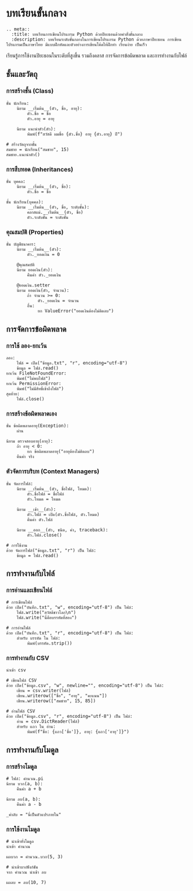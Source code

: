 # บทเรียนขั้นกลาง

```{eval-rst}
.. meta::
  :title: บทเรียนการเขียนโปรแกรม Python ด้วยปิยะธอนด้วยคำสั่งขั้นกลาง
  :description: บทเรียนระดับขั้นกลางในการเขียนโปรแกรม Python ด้วยภาษาปิยะธอน การเขียนโปรแกรมเป็นภาษาไทย มีแบบฝึกหัดและตัวอย่างการเขียนโค้ดให้ฝึกทำ เรียนง่าย เป็นเร็ว
```

เรียนรู้การใช้งานปิยะธอนในระดับที่สูงขึ้น รวมถึงคลาส การจัดการข้อผิดพลาด และการทำงานกับไฟล์

## ชั้นและวัตถุ

### การสร้างชั้น (Class)

```piyathon
ชั้น นักเรียน:
    นิยาม __เริ่มต้น__(ตัว, ชื่อ, อายุ):
        ตัว.ชื่อ = ชื่อ
        ตัว.อายุ = อายุ

    นิยาม แนะนำตัว(ตัว):
        พิมพ์(f"สวัสดี ผมชื่อ {ตัว.ชื่อ} อายุ {ตัว.อายุ} ปี")

# สร้างวัตถุจากชั้น
สมชาย = นักเรียน("สมชาย", 15)
สมชาย.แนะนำตัว()
```

### การสืบทอด (Inheritances)

```piyathon
ชั้น บุคคล:
    นิยาม __เริ่มต้น__(ตัว, ชื่อ):
        ตัว.ชื่อ = ชื่อ

ชั้น นักเรียน(บุคคล):
    นิยาม __เริ่มต้น__(ตัว, ชื่อ, ระดับชั้น):
        คลาสแม่.__เริ่มต้น__(ตัว, ชื่อ)
        ตัว.ระดับชั้น = ระดับชั้น
```

### คุณสมบัติ (Properties)

```piyathon
ชั้น บัญชีธนาคาร:
    นิยาม __เริ่มต้น__(ตัว):
        ตัว._ยอดเงิน = 0

    @คุณสมบัติ
    นิยาม ยอดเงิน(ตัว):
        คืนค่า ตัว._ยอดเงิน

    @ยอดเงิน.setter
    นิยาม ยอดเงิน(ตัว, จำนวน):
        ถ้า จำนวน >= 0:
            ตัว._ยอดเงิน = จำนวน
        อื่น:
            ยก ValueError("ยอดเงินต้องไม่ติดลบ")
```

## การจัดการข้อผิดพลาด

### การใช้ ลอง-ยกเว้น

```piyathon
ลอง:
    ไฟล์ = เปิด("ข้อมูล.txt", "r", encoding="utf-8")
    ข้อมูล = ไฟล์.read()
ยกเว้น FileNotFoundError:
    พิมพ์("ไม่พบไฟล์")
ยกเว้น PermissionError:
    พิมพ์("ไม่มีสิทธิ์เข้าถึงไฟล์")
สุดท้าย:
    ไฟล์.close()
```

### การสร้างข้อผิดพลาดเอง

```piyathon
ชั้น ข้อผิดพลาดอายุ(Exception):
    ผ่าน

นิยาม ตรวจสอบอายุ(อายุ):
    ถ้า อายุ < 0:
        ยก ข้อผิดพลาดอายุ("อายุต้องไม่ติดลบ")
    คืนค่า จริง
```

### ตัวจัดการบริบท (Context Managers)

```piyathon
ชั้น จัดการไฟล์:
    นิยาม __เริ่มต้น__(ตัว, ชื่อไฟล์, โหมด):
        ตัว.ชื่อไฟล์ = ชื่อไฟล์
        ตัว.โหมด = โหมด

    นิยาม __เข้า__(ตัว):
        ตัว.ไฟล์ = เปิด(ตัว.ชื่อไฟล์, ตัว.โหมด)
        คืนค่า ตัว.ไฟล์

    นิยาม __ออก__(ตัว, ชนิด, ค่า, traceback):
        ตัว.ไฟล์.close()

# การใช้งาน
ด้วย จัดการไฟล์("ข้อมูล.txt", "r") เป็น ไฟล์:
    ข้อมูล = ไฟล์.read()
```

## การทำงานกับไฟล์

### การอ่านและเขียนไฟล์

```piyathon
# การเขียนไฟล์
ด้วย เปิด("บันทึก.txt", "w", encoding="utf-8") เป็น ไฟล์:
    ไฟล์.write("สวัสดีชาวโลก\n")
    ไฟล์.write("นี่คือบรรทัดที่สอง")

# การอ่านไฟล์
ด้วย เปิด("บันทึก.txt", "r", encoding="utf-8") เป็น ไฟล์:
    สำหรับ บรรทัด ใน ไฟล์:
        พิมพ์(บรรทัด.strip())
```

### การทำงานกับ CSV

```piyathon
นำเข้า csv

# เขียนไฟล์ CSV
ด้วย เปิด("ข้อมูล.csv", "w", newline="", encoding="utf-8") เป็น ไฟล์:
    เขียน = csv.writer(ไฟล์)
    เขียน.writerow(["ชื่อ", "อายุ", "คะแนน"])
    เขียน.writerow(["สมชาย", 15, 85])

# อ่านไฟล์ CSV
ด้วย เปิด("ข้อมูล.csv", "r", encoding="utf-8") เป็น ไฟล์:
    อ่าน = csv.DictReader(ไฟล์)
    สำหรับ แถว ใน อ่าน:
        พิมพ์(f"ชื่อ: {แถว['ชื่อ']}, อายุ: {แถว['อายุ']}")
```

## การทำงานกับโมดูล

### การสร้างโมดูล

```piyathon
# ไฟล์: คำนวณ.pi
นิยาม บวก(a, b):
    คืนค่า a + b

นิยาม ลบ(a, b):
    คืนค่า a - b

_ค่าลับ = "นี่เป็นตัวแปรภายใน"
```

### การใช้งานโมดูล

```piyathon
# นำเข้าทั้งโมดูล
นำเข้า คำนวณ

ผลบวก = คำนวณ.บวก(5, 3)

# นำเข้าบางฟังก์ชัน
จาก คำนวณ นำเข้า ลบ

ผลลบ = ลบ(10, 7)
```

<!--
## แบบฝึกหัด

1. สร้างชั้น `รถยนต์` ที่มีคุณสมบัติ แบรนด์, รุ่น, และปี พร้อมเมธอดแสดงข้อมูล
2. เขียนโปรแกรมอ่านไฟล์ CSV และคำนวณค่าเฉลี่ยของคอลัมน์ที่กำหนด
3. สร้างชั้นจัดการข้อผิดพลาดสำหรับการตรวจสอบรหัสนักเรียน
-->
